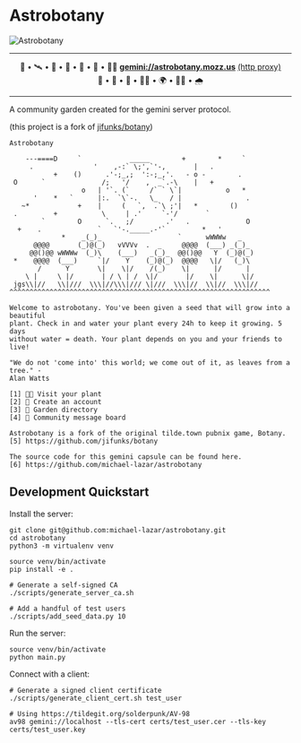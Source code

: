 # Astrobotany

![Astrobotany](https://github.com/michael-lazar/astrobotany/workflows/Astrobotany/badge.svg)

---

<p align="center">
    🌱&nbsp;•&nbsp;🛰️&nbsp;•&nbsp;🌷&nbsp;•&nbsp;🐝&nbsp;•&nbsp;🚀&nbsp;•&nbsp;🌵&nbsp;•&nbsp;👩‍🚀
    <strong><a href="gemini://astrobotany.mozz.us">gemini://astrobotany.mozz.us</a></strong>
    <a href="https://portal.mozz.us/gemini/astrobotany.mozz.us/">(http&nbsp;proxy)</a>
    🥕&nbsp;•&nbsp;🔭&nbsp;•&nbsp;🌺&nbsp;•&nbsp;👩‍🔬&nbsp;•&nbsp;🌍&nbsp;•&nbsp;👨‍🌾&nbsp;•&nbsp;🌧️
</p>

---

A community garden created for the gemini server protocol.

(this project is a fork of [jifunks/botany](https://github.com/jifunks/botany))

```
Astrobotany

    ---====D     `            _____        +        *     `
     .               '    ,-:` \;',`'-,       |   .
           +    ()      .'-;_,;  ':-;_,'.   - o -        .
 O      `              /;   '/    ,  _`.-\    |   +
                  o   | '`. (`     /` ` \`|           o   *
      '    *   `      |:.  `\`-.   \_   / |                .
   ~*            +    |     (   `,  .`\ ;'|   *        ()
 .         +           \     | .'     `-'/       `
        `        O      `.   ;/        .'   .              O
  +    .              `   `'-._____.-'`         *   '
             *    _(_)_                   `      wWWWw   _
      @@@@       (_)@(_)   vVVVv  .  _     @@@@  (___) _(_)_
     @@()@@ wWWWw  (_)\    (___)   _(_)_  @@()@@   Y  (_)@(_)
 *    @@@@  (___)     `|/    Y    (_)@(_)  @@@@   \|/   (_)\
       /      Y       \|    \|/    /(_)    \|      |/      |
    \ |     \ |/       | / \ | /  \|/       |/    \|      \|/
 jgs\\|//   \\|///  \\\|//\\\|/// \|///  \\\|//  \\|//  \\\|//
^^^^^^^^^^^^^^^^^^^^^^^^^^^^^^^^^^^^^^^^^^^^^^^^^^^^^^^^^^^^^^^^^

Welcome to astrobotany. You've been given a seed that will grow into a beautiful
plant. Check in and water your plant every 24h to keep it growing. 5 days
without water = death. Your plant depends on you and your friends to live!

"We do not 'come into' this world; we come out of it, as leaves from a tree." -
Alan Watts

[1] 👩‍🌾 Visit your plant
[2] 🌱 Create an account
[3] 📒 Garden directory
[4] 📌 Community message board

Astrobotany is a fork of the original tilde.town pubnix game, Botany.
[5] https://github.com/jifunks/botany

The source code for this gemini capsule can be found here.
[6] https://github.com/michael-lazar/astrobotany
```

## Development Quickstart

Install the server:

```
git clone git@github.com:michael-lazar/astrobotany.git
cd astrobotany
python3 -m virtualenv venv

source venv/bin/activate
pip install -e .

# Generate a self-signed CA
./scripts/generate_server_ca.sh

# Add a handful of test users
./scripts/add_seed_data.py 10
```

Run the server:

```
source venv/bin/activate
python main.py
```

Connect with a client:

```
# Generate a signed client certificate
./scripts/generate_client_cert.sh test_user

# Using https://tildegit.org/solderpunk/AV-98
av98 gemini://localhost --tls-cert certs/test_user.cer --tls-key certs/test_user.key
```
